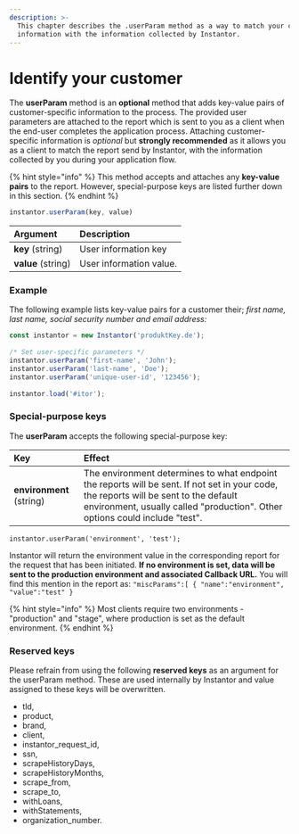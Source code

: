 ```yaml
---
description: >-
  This chapter describes the .userParam method as a way to match your customers
  information with the information collected by Instantor.
---
```


# Identify your customer

The **userParam** method is an **optional** method that adds key-value pairs of customer-specific information to the process. The provided user parameters are attached to the report which is sent to you as a client when the end-user completes the application process. Attaching customer-specific information is _optional_ but **strongly recommended** as it allows you as a client to match the report send by Instantor, with the information collected by you during your application flow.

{% hint style="info" %}
This method accepts and attaches any **key-value pairs** to the report. However, special-purpose keys are listed further down in this section.
{% endhint %}

```javascript
instantor.userParam(key, value)
```

| Argument | Description |
| :--- | :--- |
| **key** \(string\) | User information key |
| **value** \(string\) | User information value. |

### Example

The following example lists key-value pairs for a customer their; _first name, last name, social security number and email address:_

```javascript
const instantor = new Instantor('produktKey.de');
  
/* Set user-specific parameters */
instantor.userParam('first-name', 'John');
instantor.userParam('last-name', 'Doe');
instantor.userParam('unique-user-id', '123456');
  
instantor.load('#itor');
```

### Special-purpose keys

The **userParam** accepts the following special-purpose key:

| Key | Effect |
| :--- | :--- |
| **environment** \(string\)                                                | The environment determines to what endpoint the reports will be sent. If not set in your code, the reports will be sent to the default environment, usually called "production". Other options could include "test". |

```text
instantor.userParam('environment', 'test');
```

Instantor will return the environment value in the corresponding report for the request that has been initiated. **If no environment is set, data will be sent to the production environment and associated Callback URL.** You will find this mention in the report as: `"miscParams":[ { "name":"environment", "value":"test" }` 

{% hint style="info" %}
Most clients require two environments - "production" and "stage", where production is set as the default environment. 
{% endhint %}

### Reserved keys

Please refrain from using the following **reserved keys** as an argument for the userParam method. These are used internally by Instantor and value assigned to these keys will be overwritten.

* tld,
* product,
* brand,
* client,
* instantor\_request\_id,
* ssn,
* scrapeHistoryDays,
* scrapeHistoryMonths,
* scrape\_from,
* scrape\_to,
* withLoans,
* withStatements,
* organization\_number.

